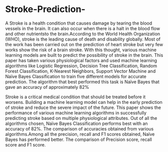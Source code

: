 # Stroke-Prediction-

A Stroke is a health condition that causes damage by tearing the blood vessels in the brain. It can also occur when there is a halt in the blood flow and other nutrientsto the brain.According to the World Health Organization (WHO), stroke is the leading cause of death and disability globally. Most of the work has been carried out on the prediction of heart stroke but very few works show the risk of a brain stroke. With this thought, various machine learning models are built to predict the possibility of stroke in the brain. This paper has taken various physiological factors and used machine learning algorithms like Logistic Regression, Decision Tree Classification, Random Forest Classification, K-Nearest Neighbors, Support Vector Machine and Naïve Bayes Classification to train five different models for accurate prediction. The algorithm that best performed this task is Naïve Bayes that gave an accuracy of approximately 82%

Stroke is a critical medical condition that should be treated before it worsens. Building a machine learning model can help in the early prediction of stroke and reduce the severe impact of the future. This paper shows the performance of various machine learning algorithms in successfully predicting stroke based on multiple physiological attributes. Out of all the algorithms chosen, Naïve Bayes Classification performs best with an accuracy of 82%. The comparison of accuracies obtained from various algorithms.Among all the precision, recall and F1 scores obtained, Naïve Bayes has performed better. The comparison of Precision score, recall score and F1 score.
